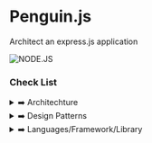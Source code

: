 # Penguin.js

Architect an express.js application

![NODE.JS](https://viitorcloud.com/blog/wp-content/uploads/2018/06/Node-JS-App-Development-for-Business-cover.jpg)

### Check List

<details>
  <summary>
  ➡️ Architechture
  </summary>

- ✅ Modular way
- ✅ Monolithic - Layered Architechture (3 Tier, actually 2 tier implemented here)

</details>

<details>
  <summary>
  ➡️ Design Patterns
    </summary>

- [ ] MVC - Model View Controller
- [ ] Singleton Pattern- global sharable instance suppose one database in whole application
- [ ] Facade Pattern - multiple database connection with same functionality
- [x] Service Repository Pattern

</details>
<details>
<summary>
 ➡️ Languages/Framework/Library
</summary>

- Language: ↪️ [Node.js](https://nodejs.org/en) as JS server side runtime
- Framework: ↪️ [Express.js](https://expressjs.com) as web framework
- Database: ↪️ [MongoDB](https://www.mongodb.com) as NoSQL Database
- Documentation: ↪️ [Swagger](https://swagger.io)

</details>

